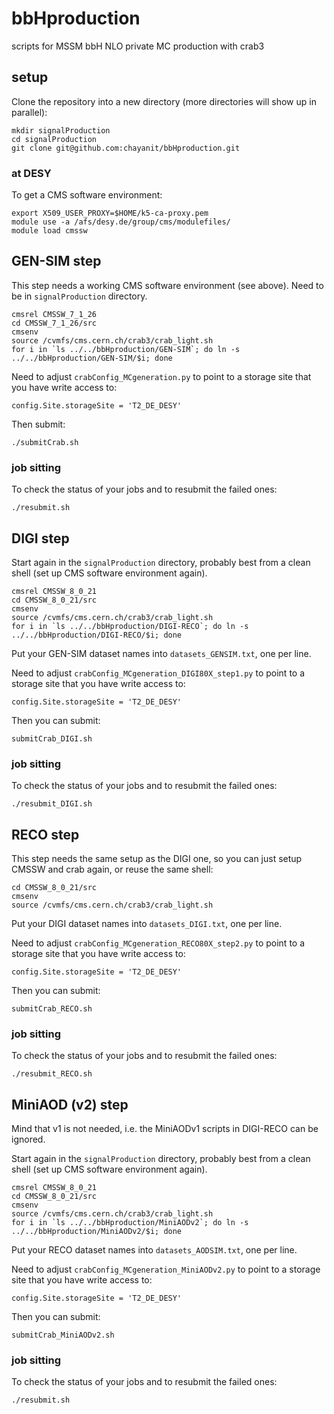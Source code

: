 # bbHproduction
scripts for MSSM bbH NLO private MC production with crab3

## setup

Clone the repository into a new directory (more directories will show up in parallel):
```
mkdir signalProduction
cd signalProduction
git clone git@github.com:chayanit/bbHproduction.git
```

### at DESY

To get a CMS software environment:

```
export X509_USER_PROXY=$HOME/k5-ca-proxy.pem
module use -a /afs/desy.de/group/cms/modulefiles/
module load cmssw
```

## GEN-SIM step

This step needs a working CMS software environment (see above). Need to be in ```signalProduction``` directory.

```
cmsrel CMSSW_7_1_26
cd CMSSW_7_1_26/src
cmsenv
source /cvmfs/cms.cern.ch/crab3/crab_light.sh
for i in `ls ../../bbHproduction/GEN-SIM`; do ln -s ../../bbHproduction/GEN-SIM/$i; done
```

Need to adjust ```crabConfig_MCgeneration.py``` to point to a storage site that you have write access to:
```
config.Site.storageSite = 'T2_DE_DESY'
```

Then submit:
```
./submitCrab.sh
```

### job sitting

To check the status of your jobs and to resubmit the failed ones:
```
./resubmit.sh
```

## DIGI step

Start again in the ```signalProduction``` directory, probably best from a clean shell (set up CMS software environment again).


```
cmsrel CMSSW_8_0_21
cd CMSSW_8_0_21/src
cmsenv
source /cvmfs/cms.cern.ch/crab3/crab_light.sh
for i in `ls ../../bbHproduction/DIGI-RECO`; do ln -s ../../bbHproduction/DIGI-RECO/$i; done
```

Put your GEN-SIM dataset names into ```datasets_GENSIM.txt```, one per line.

Need to adjust ```crabConfig_MCgeneration_DIGI80X_step1.py``` to point to a storage site that you have write access to:
```
config.Site.storageSite = 'T2_DE_DESY'
```

Then you can submit:
```
submitCrab_DIGI.sh
```

### job sitting

To check the status of your jobs and to resubmit the failed ones:
```
./resubmit_DIGI.sh
```

## RECO step

This step needs the same setup as the DIGI one, so you can just setup CMSSW and crab again, or reuse the same shell:

```
cd CMSSW_8_0_21/src
cmsenv
source /cvmfs/cms.cern.ch/crab3/crab_light.sh
```

Put your DIGI dataset names into ```datasets_DIGI.txt```, one per line.

Need to adjust ```crabConfig_MCgeneration_RECO80X_step2.py``` to point to a storage site that you have write access to:
```
config.Site.storageSite = 'T2_DE_DESY'
```

Then you can submit:
```
submitCrab_RECO.sh
```

### job sitting

To check the status of your jobs and to resubmit the failed ones:
```
./resubmit_RECO.sh
```

## MiniAOD (v2) step

Mind that v1 is not needed, i.e. the MiniAODv1 scripts in DIGI-RECO can be ignored.

Start again in the ```signalProduction``` directory, probably best from a clean shell (set up CMS software environment again).


```
cmsrel CMSSW_8_0_21
cd CMSSW_8_0_21/src
cmsenv
source /cvmfs/cms.cern.ch/crab3/crab_light.sh
for i in `ls ../../bbHproduction/MiniAODv2`; do ln -s ../../bbHproduction/MiniAODv2/$i; done
```

Put your RECO dataset names into ```datasets_AODSIM.txt```, one per line.

Need to adjust ```crabConfig_MCgeneration_MiniAODv2.py``` to point to a storage site that you have write access to:
```
config.Site.storageSite = 'T2_DE_DESY'
```

Then you can submit:
```
submitCrab_MiniAODv2.sh
```

### job sitting

To check the status of your jobs and to resubmit the failed ones:
```
./resubmit.sh
```
